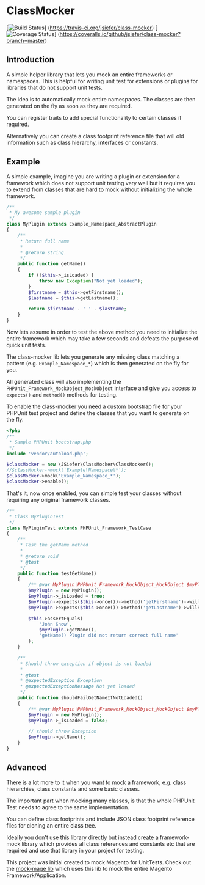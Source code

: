 # ClassMocker
[![Build Status](https://travis-ci.org/jsiefer/class-mocker.svg?branch=master)]
(https://travis-ci.org/jsiefer/class-mocker)
[![Coverage Status](https://coveralls.io/repos/github/jsiefer/class-mocker/badge.svg?branch=master)]
(https://coveralls.io/github/jsiefer/class-mocker?branch=master)


## Introduction

A simple helper library that lets you mock an entire frameworks or namespaces.
This is helpful for writing unit test for extensions or plugins for libraries that
do not support unit tests.

The idea is to automatically mock  entire namespaces. The classes are then generated
on the fly as soon as they are required.

You can register traits to add special functionality to certain classes if required.

Alternatively you can create a class footprint reference file that will old information
such as class hierarchy, interfaces or constants.


## Example

A simple example, imagine you are writing a plugin or extension for a framework
which does not support unit testing very well but it requires you to extend from classes
that are hard to mock without initializing the whole framework.

```php
/**
 * My awesome sample plugin
 */
class MyPlugin extends Example_Namespace_AbstractPlugin
{
    /**
     * Return full name
     *
     * @return string
     */
    public function getName()
    {
        if (!$this->_isLoaded) {
            throw new Exception("Not yet loaded");
        }
        $firstname = $this->getFirstname();
        $lastname = $this->getLastname();

        return $firstname . ' ' . $lastname;
    }
}
```


Now lets assume in order to test the above method you need to initialize the entire framework which may take
a few seconds and defeats the purpose of quick unit tests.

The class-mocker lib lets you generate any missing class matching a pattern (e.g. ``Example_Namespace_*``)
which is then generated on the fly for you.

All generated class will also implementing the ``PHPUnit_Framework_MockObject_MockObject`` interface and give
you access to ``expects()`` and ``method()`` methods for testing.

To enable the class-mocker you need a custom bootstrap file for your PHPUnit test project and define the
classes that you want to generate on the fly.

```php
<?php
/**
 * Sample PHPUnit bootstrap.php
 */
include 'vendor/autoload.php';

$classMocker = new \JSiefer\ClassMocker\ClassMocker();
//$classMocker->mock('Example\Namespace\*');
$classMocker->mock('Example_Namespace_*');
$classMocker->enable();
```

That's it, now once enabled, you can simple test your classes without requiring any original framework classes.


```php
/**
 * Class MyPluginTest
 */
class MyPluginTest extends PHPUnit_Framework_TestCase
{
    /**
     * Test the getName method
     *
     * @return void
     * @test
     */
    public function testGetName()
    {
        /** @var MyPlugin|PHPUnit_Framework_MockObject_MockObject $myPlugin */
        $myPlugin = new MyPlugin();
        $myPlugin->_isLoaded = true;
        $myPlugin->expects($this->once())->method('getFirstname')->willReturn('John');
        $myPlugin->expects($this->once())->method('getLastname')->willReturn('Snow');

        $this->assertEquals(
            'John Snow',
            $myPlugin->getName(),
            'getName() Plugin did not return correct full name'
        );
    }

    /**
     * Should throw exception if object is not loaded
     *
     * @test
     * @expectedException Exception
     * @expectedExceptionMessage Not yet loaded
     */
    public function shouldFailGetNameIfNotLoaded()
    {
        /** @var MyPlugin|PHPUnit_Framework_MockObject_MockObject $myPlugin */
        $myPlugin = new MyPlugin();
        $myPlugin->_isLoaded = false;

        // should throw Exception
        $myPlugin->getName();
    }
}
```



## Advanced

There is a lot more to it when you want to mock a framework, e.g. class hierarchies, class constants and some basic
classes.

The important part when mocking many classes, is that the whole PHPUnit Test needs to agree to the same implementation.

You can define class footprints and include JSON class footprint reference files for cloning an entire class tree.

Ideally you don't use this library directly but instead create a framework-mock library which provides all class
references and constants etc that are required and use that library in your project for testing.

This project was initial created to mock Magento for UnitTests. Check out the
[mock-mage lib](https://github.com/jsiefer/mage-mock) which uses this lib to mock the entire
Magento Framework/Application.

